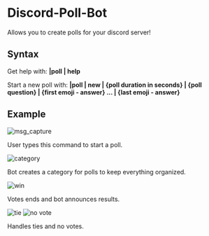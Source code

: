 # Discord-Poll-Bot

Allows you to create polls for your discord server!

## Syntax

Get help with:
**|poll | help**

Start a new poll with:
**|poll | new | {poll duration in seconds} | {poll question} | {first emoji - answer} ... | {last emoji - answer}**

## Example

![msg_capture](https://user-images.githubusercontent.com/62239520/138573047-4c4e4984-9a6d-4439-8266-96f3b66ea917.PNG)

User types this command to start a poll.

![category](https://user-images.githubusercontent.com/62239520/138573062-4a85cd94-489f-4b3c-b6d8-0d2bd97f220a.PNG)

Bot creates a category for polls to keep everything organized.

![win](https://user-images.githubusercontent.com/62239520/138573082-eb217957-bfe6-4817-8c9d-935fa511c8dd.PNG)

Votes ends and bot announces results.

![tie](https://user-images.githubusercontent.com/62239520/138573092-a600fbf1-268a-45d2-b86e-a774963081e9.PNG)
![no vote](https://user-images.githubusercontent.com/62239520/138573096-50b47a29-798b-4959-877e-ea0731ff2059.PNG)

Handles ties and no votes.

